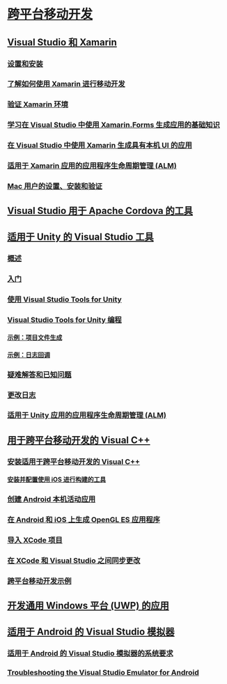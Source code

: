 # [跨平台移动开发](cross-platform-mobile-development-in-visual-studio.md)
## [Visual Studio 和 Xamarin](visual-studio-and-xamarin.md)
### [设置和安装](setup-and-install.md)
### [了解如何使用 Xamarin 进行移动开发](learn-about-mobile-development-with-xamarin.md)
### [验证 Xamarin 环境](verify-your-xamarin-environment.md)
### [学习在 Visual Studio 中使用 Xamarin.Forms 生成应用的基础知识](learn-app-building-basics-with-xamarin-forms-in-visual-studio.md)
### [在 Visual Studio 中使用 Xamarin 生成具有本机 UI 的应用](build-apps-with-native-ui-using-xamarin-in-visual-studio.md)
### [适用于 Xamarin 应用的应用程序生命周期管理 (ALM)](application-lifecycle-management-alm-with-xamarin-apps.md)
### [Mac 用户的设置、安装和验证](setup-install-and-verifications-for-mac-users.md)
## [Visual Studio 用于 Apache Cordova 的工具](visual-studio-tools-for-apache-cordova.md)
## [适用于 Unity 的 Visual Studio 工具](visual-studio-tools-for-unity.md)
### [概述](overview-of-visual-studio-tools-for-unity.md)
### [入门](getting-started-with-visual-studio-tools-for-unity.md)
### [使用 Visual Studio Tools for Unity](using-visual-studio-tools-for-unity.md)
### [Visual Studio Tools for Unity 编程](programming-visual-studio-tools-for-unity.md)
#### [示例：项目文件生成](customize-project-files-created-by-vstu.md)
#### [示例：日志回调](share-the-unity-log-callback-with-vstu.md)
### [疑难解答和已知问题](troubleshooting-and-known-issues-visual-studio-tools-for-unity.md)
### [更改日志](change-log-visual-studio-tools-for-unity.md)
### [适用于 Unity 应用的应用程序生命周期管理 (ALM)](application-lifecycle-management-alm-with-unity-apps.md)
## [用于跨平台移动开发的 Visual C++](visual-cpp-for-cross-platform-mobile-development.md)
### [安装适用于跨平台移动开发的 Visual C++](install-visual-cpp-for-cross-platform-mobile-development.md)
#### [安装并配置使用 iOS 进行构建的工具](install-and-configure-tools-to-build-using-ios.md)
### [创建 Android 本机活动应用](create-an-android-native-activity-app.md)
### [在 Android 和 iOS 上生成 OpenGL ES 应用程序](build-an-opengl-es-application-on-android-and-ios.md)
### [导入 XCode 项目](import-an-xcode-project.md)
### [在 XCode 和 Visual Studio 之间同步更改](sync-changes-between-xcode-and-visual-studio.md)
### [跨平台移动开发示例](cross-platform-mobile-development-examples.md)
## [开发通用 Windows 平台 (UWP) 的应用](develop-apps-for-the-universal-windows-platform-uwp.md)
## [适用于 Android 的 Visual Studio 模拟器](visual-studio-emulator-for-android.md)
### [适用于 Android 的 Visual Studio 模拟器的系统要求](system-requirements-for-the-visual-studio-emulator-for-android.md)
### [Troubleshooting the Visual Studio Emulator for Android](troubleshooting-the-visual-studio-emulator-for-android.md)
